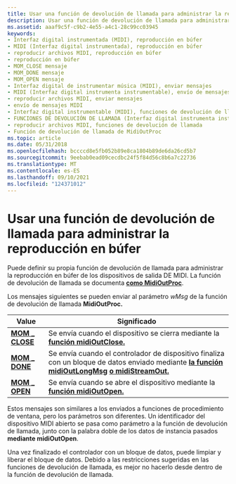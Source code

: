 ```yaml
---
title: Usar una función de devolución de llamada para administrar la reproducción en búfer
description: Usar una función de devolución de llamada para administrar la reproducción en búfer
ms.assetid: aaaf9c5f-c9b2-4e55-a4c1-28c99cc03945
keywords:
- Interfaz digital instrumentada (MIDI), reproducción en búfer
- MIDI (Interfaz digital instrumentada), reproducción en búfer
- reproducir archivos MIDI, reproducción en búfer
- reproducción en búfer
- MOM_CLOSE mensaje
- MOM_DONE mensaje
- MOM_OPEN mensaje
- Interfaz digital de instrumentar música (MIDI), enviar mensajes
- MIDI (Interfaz digital instrumenta instrumentable), envío de mensajes
- reproducir archivos MIDI, enviar mensajes
- envío de mensajes MIDI
- Interfaz digital instrumentable (MIDI), funciones de devolución de llamada
- FUNCIONES DE DEVOLUCIÓN DE LLAMADA (Interfaz digital instrumenta instrumentable), funciones de devolución de llamada
- reproducir archivos MIDI, funciones de devolución de llamada
- Función de devolución de llamada de MidiOutProc
ms.topic: article
ms.date: 05/31/2018
ms.openlocfilehash: bccccd8e5fb052b89e8ca1804b89de6da26cd5b7
ms.sourcegitcommit: 9eebab0ead09cecdbc24f5f84d56c8b6a7c22736
ms.translationtype: MT
ms.contentlocale: es-ES
ms.lasthandoff: 09/10/2021
ms.locfileid: "124371012"
---
```

# <a name="using-a-callback-function-to-manage-buffered-playback"></a>Usar una función de devolución de llamada para administrar la reproducción en búfer

Puede definir su propia función de devolución de llamada para administrar la reproducción en búfer de los dispositivos de salida DE MIDI. La función de devolución de llamada se documenta [**como MidiOutProc**](/previous-versions//dd798478(v=vs.85)).

Los mensajes siguientes se pueden enviar al parámetro *wMsg* de la función de devolución de llamada **MidiOutProc.**



| Value                           | Significado                                                                                                                                                                  |
|---------------------------------|--------------------------------------------------------------------------------------------------------------------------------------------------------------------------|
| [**MOM \_ CLOSE**](mom-close.md) | Se envía cuando el dispositivo se cierra mediante la [**función midiOutClose.**](/windows/win32/api/mmeapi/nf-mmeapi-midioutclose)                                                                               |
| [**MOM \_ DONE**](mom-done.md)   | Se envía cuando el controlador de dispositivo finaliza con un bloque de datos enviado mediante [**la función midiOutLongMsg**](/windows/win32/api/mmeapi/nf-mmeapi-midioutlongmsg) [**o midiStreamOut.**](/windows/win32/api/mmeapi/nf-mmeapi-midistreamout) |
| [**MOM \_ OPEN**](mom-open.md)   | Se envía cuando se abre el dispositivo mediante la [**función midiOutOpen.**](/windows/win32/api/mmeapi/nf-mmeapi-midioutopen)                                                                                 |



 

Estos mensajes son similares a los enviados a funciones de procedimiento de ventana, pero los parámetros son diferentes. Un identificador del dispositivo MIDI abierto se pasa como parámetro a la función de devolución de llamada, junto con la palabra doble de los datos de instancia pasados **mediante midiOutOpen**.

Una vez finalizado el controlador con un bloque de datos, puede limpiar y liberar el bloque de datos. Debido a las restricciones sugeridas en las funciones de devolución de llamada, es mejor no hacerlo desde dentro de la función de devolución de llamada.

 

 